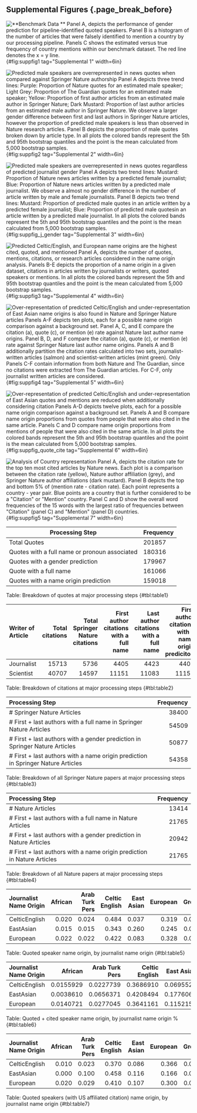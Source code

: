 ## Supplemental Figures {.page_break_before}

![
**Benchmark Data **
Panel A, depicts the performance of gender prediction for pipeline-identified quoted speakers. 
Panel B is a histogram of the number of articles that were falsely identified to mention a country by our processing pipeline. 
Panels C shows the estimated versus true frequency of country mentions within our benchmark dataset. The red line denotes the x = y line.
](https://github.com/nrosed/nature_news_disparities/raw/main/figure_notebooks/tmp_files/supp_fig1_tmp/supp_fig1.png "Supplementary Figure 1"){#fig:suppfig1 tag="Supplemental 1" width=6in}

![
**Predicted male speakers are overrepresented in news quotes when compared against _Springer Nature_ authorship**
Panel A depicts three trend lines: Purple: Proportion of _Nature_ quotes for an estimated male speaker; Light Grey: Proportion of _The Guardian_ quotes for an estimated male speaker; Yellow: Proportion of first author articles from an estimated male author in _Springer Nature_; Dark Mustard: Proportion of last author articles from an estimated male author in _Springer Nature_.
We observe a larger gender difference between first and last authors in _Springer Nature_ articles, however the proportion of predicted male speakers is less than observed in _Nature_ research articles.
Panel B depicts the proportion of male quotes broken down by article type.
In all plots the colored bands represent the 5th and 95th bootstrap quantiles and the point is the mean calculated from 5,000 bootstrap samples.
](https://github.com/nrosed/nature_news_disparities/raw/main/figure_notebooks/tmp_files/fig2_tmp/fig2_supp.png "Supplementary Figure 2"){#fig:suppfig2 tag="Supplemental 2" width=6in}

![
**Predicted male speakers are overrepresented in news quotes regardless of predicted journalist gender**
Panel A depicts two trend lines: Mustard: Proportion of _Nature_ news articles written by a predicted female journalist; Blue: Proportion of _Nature_ news articles written by a predicted male journalist.
We observe a almost no gender difference in the number of article written by male and female journalists.
Panel B depicts two trend lines: Mustard: Proportion of predicted male quotes in an article written by a predicted female journalist; Blue: Proportion of predicted male quotesin an article  written by a predicted male journalist.
In all plots the colored bands represent the 5th and 95th bootstrap quantiles and the point is the mean calculated from 5,000 bootstrap samples.
](https://github.com/nrosed/nature_news_manuscript/raw/main/content/images/supp_journalist_contingency_tab_tmp/supp_fig.png "Supplementary Figure 3"){#fig:suppfig_j_gender tag="Supplemental 3" width=6in}


![
**Predicted Celtic/English, and European name origins are the highest cited, quoted, and mentioned**
Panel A, depicts the number of quotes, mentions, citations, or research articles considered in the name origin analysis.
Panels B-E depicts the proportion of a name origin in a given dataset, citations in articles written by journalists or writers, quoted speakers or mentions.
In all plots the colored bands represent the 5th and 95th bootstrap quantiles and the point is the mean calculated from 5,000 bootstrap samples.
](https://github.com/nrosed/nature_news_disparities/raw/main/figure_notebooks/tmp_files/fig3_tmp/fig3_supp.png "Supplementary Figure 4"){#fig:suppfig3 tag="Supplemental 4" width=6in}

![
**Over-representation of predicted Celtic/English and under-representation of East Asian name origins is also found in _Nature_ and _Springer Nature_ articles**
Panels A-F depicts ten plots, each for a possible name origin comparison against a background set.
Panel A, C, and E compare the citation (a), quote (c), or mention (e) rate against _Nature_ last author name origins.
Panel B, D, and F compare the citation (a), quote (c), or mention (e) rate against _Springer Nature_ last author name origins.
Panels A and B additionally partition the citation rates calculated into two sets, journalist-written articles (salmon) and scientist-written articles (mint green).
Only Panels C-F contain information from both _Nature_ and _The Guardian_, since no citations were extracted from _The Guardian_ articles.
For C-F, only journalist written articles are considered.
](https://github.com/nrosed/nature_news_disparities/raw/main/figure_notebooks/tmp_files/fig3_tmp/fig3_supp2.png "Supplementary Figure 5"){#fig:suppfig4 tag="Supplemental 5" width=6in}

![
**Over-representation of predicted Celtic/English and under-representation of East Asian quotes and mentions are reduced when additionally considering citation**
Panels A-D depicts twelve plots, each for a possible name origin comparison against a background set.
Panels A and B compare name origin proportions from quotes from people that were also cited in the same article.
Panels C and D compare name origin proportions from mentions of people that were also cited in the same article.
In all plots the colored bands represent the 5th and 95th bootstrap quantiles and the point is the mean calculated from 5,000 bootstrap samples.
](https://github.com/nrosed/nature_news_manuscript/raw/main/content/images/supp_country_specific_analysis_tmp/supp_fig.png "Supplementary Figure 5"){#fig:suppfig_quote_cite tag="Supplemental 6" width=6in}


![
**Analysis of Country representation**
Panel A, depicts the citation rate for the top ten most cited articles by _Nature_ news.
Each plot is a comparison between the citation rate (yellow), _Nature_ author affiliation (grey), and _Springer Nature_ author affiliations (dark mustard).
Panel B depicts the top and bottom 5% of (mention rate - citation rate).
Each point represents a country - year pair.
Blue points are a country that is further considered to be a "Citation" or "Mention" country.
Panel C and D show the overall word frequencies of the 15 words with the largest ratio of frequencies between "Citation" (panel C) and "Mention" (panel D) countries.
](https://github.com/nrosed/nature_news_disparities/raw/main/figure_notebooks/tmp_files/fig4_tmp/fig4_supp.png "Supplementary Figure 7"){#fig:suppfig5 tag="Supplemental 7" width=6in}


| Processing Step            | Frequency|
|---------------------------|---------|
|Total Quotes                |    201857|
|Quotes with a full name or pronoun associated |    180316|
|Quotes with a gender prediction     |    179967|
|Quote with a full name        |    161066|
|Quotes with a name origin prediction       |    159018|
Table: Breakdown of quotes at major processing steps {#tbl:table1}


|Writer of Article                | Total citations| Total  Springer Nature citations| First author citations with a full name| Last author citations with a full name| First author citations with a name origin prediciton| Last author citations with a name origin prediciton|
|:-------------------|---------------:|------------------------:|-------------------------------:|------------------------------:|---------------------------------------:|--------------------------------------:|
|Journalist |           15713|                     5736|                            4405|                           4423|                                    4402|                                   4406|
|Scientist  |           40707|                    14597|                           11151|                          11083|                                   11151|                                  11065|
Table: Breakdown of citations at major processing steps {#tbl:table2}


| Processing Step         | Frequency|
|:------------------------|---------:|
|#  Springer Nature Articles    |     38400|
|# First + last authors with a full name in  Springer Nature Articles  |     54509|
|# First + last authors with a gender prediction in  Springer Nature Articles |     50877|
|# First + last authors with a name origin prediction in  Springer Nature Articles |     54358|
Table: Breakdown of all  Springer Nature papers at major processing steps {#tbl:table3}


| Processing Step       | Frequency|
|:----------------------|---------:|
|# Nature Articles    |     13414|
|# First + last authors with a full name in Nature Articles  |     21765|
|# First + last authors with a gender prediction in Nature Articles |     20942|
|# First + last authors with a name origin prediction in Nature Articles |     21765|
Table: Breakdown of all Nature papers at major processing steps {#tbl:table4}


|Journalist Name Origin |   African| Arab Turk Pers| Celtic English| East Asian|  European|     Greek|    Hebrew|  Hispanic|    Nordic| South Asian|
|:-------------|---------:|------------:|-------------:|---------:|---------:|---------:|---------:|---------:|---------:|----------:|
|CelticEnglish | 0.020|    0.024|     0.484| 0.037| 0.319| 0.006| 0.016| 0.033| 0.035|  0.022|
|EastAsian     | 0.015|    0.015|     0.343| 0.260| 0.245| 0.005| 0.013| 0.024| 0.037|  0.039|
|European      | 0.022|    0.022|     0.422| 0.083| 0.328| 0.005| 0.016| 0.042| 0.031|  0.026|
Table: Quoted speaker name origin, by journalist name origin {#tbl:table5}


| Journalist Name Origin |   African| Arab Turk Pers| Celtic English| East Asian|  European|     Greek|    Hebrew|  Hispanic|    Nordic| South Asian|
|:-------------|---------:|------------:|-------------:|---------:|---------:|---------:|---------:|---------:|---------:|----------:|
|CelticEnglish | 0.0155929|    0.0227739|     0.3686910| 0.0695527| 0.3654083| 0.0084120| 0.0170291| 0.0231842| 0.0837095|  0.0256463|
|EastAsian     | 0.0038610|    0.0656371|     0.4208494| 0.1776062| 0.1583012| 0.0000000| 0.0154440| 0.0694981| 0.0077220|  0.0810811|
|European      | 0.0140721|    0.0277045|     0.3641161| 0.1152155| 0.3531223| 0.0061566| 0.0307828| 0.0259455| 0.0329815|  0.0299033|
Table: Quoted + cited speaker name origin, by journalist name origin %  {#tbl:table6}


| Journalist Name Origin |   African| Arab Turk Pers| Celtic English| East Asian|  European|     Greek|    Hebrew|  Hispanic|    Nordic| South Asian|
|:-------------|---------:|------------:|-------------:|---------:|---------:|---------:|---------:|---------:|---------:|----------:|
|CelticEnglish | 0.010|    0.023|     0.370| 0.086| 0.366| 0.010| 0.021| 0.029| 0.056|  0.024|
|EastAsian     | 0.000|    0.100|     0.458| 0.116| 0.166| 0.000| 0.008| 0.066| 0.008|  0.075|
|European      | 0.020|    0.029|     0.410| 0.107| 0.300| 0.012| 0.023| 0.018| 0.030|  0.046|
Table: Quoted speakers (with US affiliated citation) name origin, by journalist name origin {#tbl:table7}

